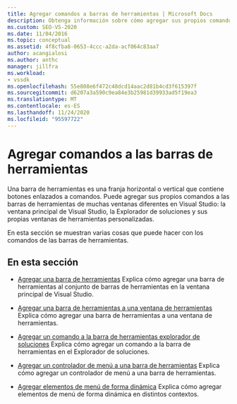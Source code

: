 ```yaml
---
title: Agregar comandos a barras de herramientas | Microsoft Docs
description: Obtenga información sobre cómo agregar sus propios comandos a las barras de herramientas de Windows en Visual Studio, incluida la ventana principal, el Explorador de soluciones y las ventanas de herramientas personalizadas.
ms.custom: SEO-VS-2020
ms.date: 11/04/2016
ms.topic: conceptual
ms.assetid: 4f8cfba8-0653-4ccc-a2da-acf064c83aa7
author: acangialosi
ms.author: anthc
manager: jillfra
ms.workload:
- vssdk
ms.openlocfilehash: 55e808e6f472c48dcd14aac2d81b4cd3f615397f
ms.sourcegitcommit: d6207a3a590c9ea84e3b25981d39933ad5f19ea3
ms.translationtype: MT
ms.contentlocale: es-ES
ms.lasthandoff: 11/24/2020
ms.locfileid: "95597722"
---
```

# <a name="add-commands-to-toolbars"></a>Agregar comandos a las barras de herramientas
Una barra de herramientas es una franja horizontal o vertical que contiene botones enlazados a comandos. Puede agregar sus propios comandos a las barras de herramientas de muchas ventanas diferentes en Visual Studio: la ventana principal de Visual Studio, la Explorador de soluciones y sus propias ventanas de herramientas personalizadas.

 En esta sección se muestran varias cosas que puede hacer con los comandos de las barras de herramientas.

## <a name="in-this-section"></a>En esta sección
- [Agregar una barra de herramientas](../extensibility/adding-a-toolbar.md) Explica cómo agregar una barra de herramientas al conjunto de barras de herramientas en la ventana principal de Visual Studio.

- [Agregar una barra de herramientas a una ventana de herramientas](../extensibility/adding-a-toolbar-to-a-tool-window.md) Explica cómo agregar una barra de herramientas a una ventana de herramientas.

- [Agregar un comando a la barra de herramientas explorador de soluciones](../extensibility/adding-a-command-to-the-solution-explorer-toolbar.md) Explica cómo agregar un comando a la barra de herramientas en el Explorador de soluciones.

- [Agregar un controlador de menú a una barra de herramientas](../extensibility/adding-a-menu-controller-to-a-toolbar.md) Explica cómo agregar un controlador de menú a una barra de herramientas.

- [Agregar elementos de menú de forma dinámica](../extensibility/dynamically-adding-menu-items.md) Explica cómo agregar elementos de menú de forma dinámica en distintos contextos.
